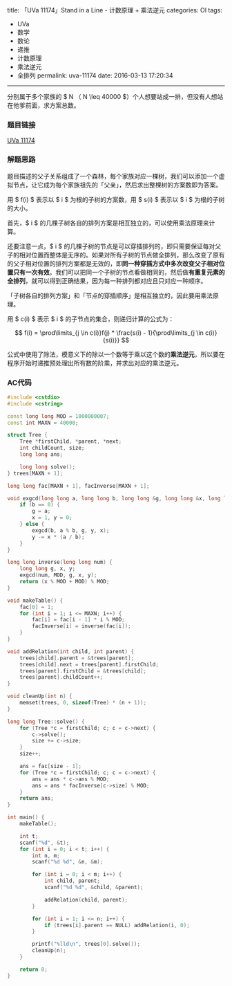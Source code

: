 title: 「UVa 11174」Stand in a Line - 计数原理 + 乘法逆元
categories: OI
tags: 
  - UVa
  - 数学
  - 数论
  - 递推
  - 计数原理
  - 乘法逆元
  - 全排列
permalink: uva-11174
date: 2016-03-13 17:20:34
---

分别属于多个家族的 $ N $（$ N \leq 40000 $）个人想要站成一排，但没有人想站在他爹前面，求方案总数。

<!-- more -->

### 题目链接
[UVa 11174](https://uva.onlinejudge.org/index.php?option=com_onlinejudge&Itemid=8&page=show_problem&category=&problem=2115)

### 解题思路
题目描述的父子关系组成了一个森林，每个家族对应一棵树，我们可以添加一个虚拟节点，让它成为每个家族祖先的「父亲」，然后求出整棵树的方案数即为答案。

用 $ f(i) $ 表示以 $ i $ 为根的子树的方案数，用 $ s(i) $ 表示以 $ i $ 为根的子树的大小。

首先，$ i $ 的几棵子树各自的排列方案是相互独立的，可以使用乘法原理来计算。

还要注意一点，$ i $ 的几棵子树的节点是可以穿插排列的，即只需要保证每对父子的相对位置而整体是无序的。如果对所有子树的节点做全排列，那么改变了原有的父子相对位置的排列方案都是无效的，即**同一种穿插方式中多次改变父子相对位置只有一次有效**。我们可以把同一个子树的节点看做相同的，然后做**有重复元素的全排列**，就可以得到正确结果，因为每一种排列都对应且只对应一种顺序。

「子树各自的排列方案」和「节点的穿插顺序」是相互独立的，因此要用乘法原理。

用 $ c(i) $ 表示 $ i $ 的子节点的集合，则递归计算的公式为：

$$ f(i) = \prod\limits_{j \in c(i)}f(j) * \frac{s(i) - 1}{\prod\limits_{j \in c(i)}{s(i)}} $$

公式中使用了除法，模意义下的除以一个数等于乘以这个数的**乘法逆元**，所以要在程序开始时递推预处理出所有数的阶乘，并求出对应的乘法逆元。

### AC代码
```cpp
#include <cstdio>
#include <cstring>

const long long MOD = 1000000007;
const int MAXN = 40000;

struct Tree {
	Tree *firstChild, *parent, *next;
	int childCount, size;
	long long ans;

	long long solve();
} trees[MAXN + 1];

long long fac[MAXN + 1], facInverse[MAXN + 1];

void exgcd(long long a, long long b, long long &g, long long &x, long long &y) {
	if (b == 0) {
		g = a;
		x = 1, y = 0;
	} else {
		exgcd(b, a % b, g, y, x);
		y -= x * (a / b);
	}
}

long long inverse(long long num) {
	long long g, x, y;
	exgcd(num, MOD, g, x, y);
	return (x % MOD + MOD) % MOD;
}

void makeTable() {
	fac[0] = 1;
	for (int i = 1; i <= MAXN; i++) {
		fac[i] = fac[i - 1] * i % MOD;
		facInverse[i] = inverse(fac[i]);
	}
}

void addRelation(int child, int parent) {
	trees[child].parent = &trees[parent];
	trees[child].next = trees[parent].firstChild;
	trees[parent].firstChild = &trees[child];
	trees[parent].childCount++;
}

void cleanUp(int n) {
	memset(trees, 0, sizeof(Tree) * (n + 1));
}

long long Tree::solve() {
	for (Tree *c = firstChild; c; c = c->next) {
		c->solve();
		size += c->size;
	}
	size++;

	ans = fac[size - 1];
	for (Tree *c = firstChild; c; c = c->next) {
		ans = ans * c->ans % MOD;
		ans = ans * facInverse[c->size] % MOD;
	}
	return ans;
}

int main() {
	makeTable();

	int t;
	scanf("%d", &t);
	for (int i = 0; i < t; i++) {
		int n, m;
		scanf("%d %d", &n, &m);

		for (int i = 0; i < m; i++) {
			int child, parent;
			scanf("%d %d", &child, &parent);

			addRelation(child, parent);
		}

		for (int i = 1; i <= n; i++) {
			if (trees[i].parent == NULL) addRelation(i, 0);
		}

		printf("%lld\n", trees[0].solve());
		cleanUp(n);
	}

	return 0;
}
```
